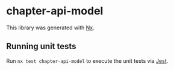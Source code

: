 # chapter-api-model

This library was generated with [Nx](https://nx.dev).

## Running unit tests

Run `nx test chapter-api-model` to execute the unit tests via [Jest](https://jestjs.io).
